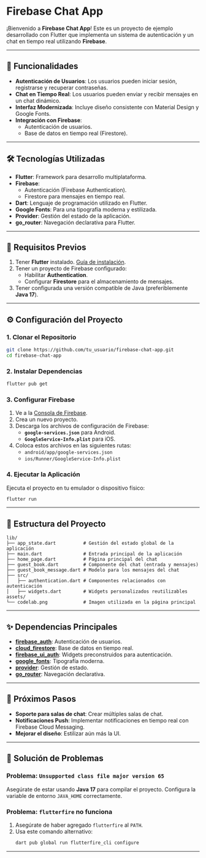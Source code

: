 # Firebase Chat App

¡Bienvenido a **Firebase Chat App**! Este es un proyecto de ejemplo desarrollado con Flutter que implementa un sistema de autenticación y un chat en tiempo real utilizando **Firebase**. 

---

## 🚀 Funcionalidades

- **Autenticación de Usuarios**: Los usuarios pueden iniciar sesión, registrarse y recuperar contraseñas.
- **Chat en Tiempo Real**: Los usuarios pueden enviar y recibir mensajes en un chat dinámico.
- **Interfaz Modernizada**: Incluye diseño consistente con Material Design y Google Fonts.
- **Integración con Firebase**:
  - Autenticación de usuarios.
  - Base de datos en tiempo real (Firestore).

---

## 🛠️ Tecnologías Utilizadas

- **Flutter**: Framework para desarrollo multiplataforma.
- **Firebase**:
  - Autenticación (Firebase Authentication).
  - Firestore para mensajes en tiempo real.
- **Dart**: Lenguaje de programación utilizado en Flutter.
- **Google Fonts**: Para una tipografía moderna y estilizada.
- **Provider**: Gestión del estado de la aplicación.
- **go_router**: Navegación declarativa para Flutter.

---

## 📝 Requisitos Previos

1. Tener **Flutter** instalado. [Guía de instalación](https://flutter.dev/docs/get-started/install).
2. Tener un proyecto de Firebase configurado:
   - Habilitar **Authentication**.
   - Configurar **Firestore** para el almacenamiento de mensajes.
3. Tener configurada una versión compatible de Java (preferiblemente **Java 17**).

---

## ⚙️ Configuración del Proyecto

### 1. Clonar el Repositorio
```bash
git clone https://github.com/tu_usuario/firebase-chat-app.git
cd firebase-chat-app
```

### 2. Instalar Dependencias
```bash
flutter pub get
```

### 3. Configurar Firebase
1. Ve a la [Consola de Firebase](https://console.firebase.google.com/).
2. Crea un nuevo proyecto.
3. Descarga los archivos de configuración de Firebase:
   - **`google-services.json`** para Android.
   - **`GoogleService-Info.plist`** para iOS.
4. Coloca estos archivos en las siguientes rutas:
   - `android/app/google-services.json`
   - `ios/Runner/GoogleService-Info.plist`

### 4. Ejecutar la Aplicación
Ejecuta el proyecto en tu emulador o dispositivo físico:
```bash
flutter run
```

---

## 📂 Estructura del Proyecto

```
lib/
├── app_state.dart          # Gestión del estado global de la aplicación
├── main.dart               # Entrada principal de la aplicación
├── home_page.dart          # Página principal del chat
├── guest_book.dart         # Componente del chat (entrada y mensajes)
├── guest_book_message.dart # Modelo para los mensajes del chat
├── src/
│   ├── authentication.dart # Componentes relacionados con autenticación
│   ├── widgets.dart        # Widgets personalizados reutilizables
assets/
└── codelab.png             # Imagen utilizada en la página principal
```

---

## ✨ Dependencias Principales

- [**firebase_auth**](https://pub.dev/packages/firebase_auth): Autenticación de usuarios.
- [**cloud_firestore**](https://pub.dev/packages/cloud_firestore): Base de datos en tiempo real.
- [**firebase_ui_auth**](https://pub.dev/packages/firebase_ui_auth): Widgets preconstruidos para autenticación.
- [**google_fonts**](https://pub.dev/packages/google_fonts): Tipografía moderna.
- [**provider**](https://pub.dev/packages/provider): Gestión de estado.
- [**go_router**](https://pub.dev/packages/go_router): Navegación declarativa.

---

## 🌟 Próximos Pasos

- **Soporte para salas de chat**: Crear múltiples salas de chat.
- **Notificaciones Push**: Implementar notificaciones en tiempo real con Firebase Cloud Messaging.
- **Mejorar el diseño**: Estilizar aún más la UI.

---

## 🐛 Solución de Problemas

### Problema: `Unsupported class file major version 65`
Asegúrate de estar usando **Java 17** para compilar el proyecto. Configura la variable de entorno `JAVA_HOME` correctamente.

### Problema: `flutterfire` no funciona
1. Asegúrate de haber agregado `flutterfire` al `PATH`.
2. Usa este comando alternativo:
   ```bash
   dart pub global run flutterfire_cli configure
   ```

---
